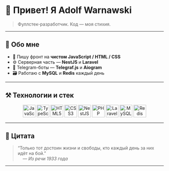 # 👋 Привет! Я Adolf Warnawski

> Фуллстек-разработчик. Код — моя стихия.

---

## 🧠 Обо мне

- 🎯 Пишу фронт на **чистом JavaScript / HTML / CSS**
- ⚙️ Серверная часть — **NestJS** и **Laravel**
- 🤖 Telegram-боты — **Telegraf.js** и **Aiogram**
- 🗃️ Работаю с **MySQL** и **Redis** каждый день

---

## ⚒️ Технологии и стек

<div align="center">
  
  <img src="https://cdn.jsdelivr.net/gh/devicons/devicon/icons/javascript/javascript-original.svg" width="40" alt="JavaScript"/>
  <img src="https://cdn.jsdelivr.net/gh/devicons/devicon/icons/typescript/typescript-original.svg" width="40" alt="TypeScript"/>
  <img src="https://cdn.jsdelivr.net/gh/devicons/devicon/icons/html5/html5-original.svg" width="40" alt="HTML5"/>
  <img src="https://cdn.jsdelivr.net/gh/devicons/devicon/icons/css3/css3-original.svg" width="40" alt="CSS3"/>
  <img src="https://cdn.jsdelivr.net/gh/devicons/devicon/icons/nestjs/nestjs-plain.svg" width="40" alt="NestJS"/>
  <img src="https://cdn.jsdelivr.net/gh/devicons/devicon/icons/php/php-original.svg" width="40" alt="PHP"/>
  <img src="https://cdn.jsdelivr.net/gh/devicons/devicon/icons/laravel/laravel-plain.svg" width="40" alt="Laravel"/>
  <img src="https://cdn.jsdelivr.net/gh/devicons/devicon/icons/mysql/mysql-original.svg" width="40" alt="MySQL"/>
  <img src="https://cdn.jsdelivr.net/gh/devicons/devicon/icons/redis/redis-original.svg" width="40" alt="Redis"/>
</div>

---

## 🧾 Цитата

> “Только тот достоин жизни и свободы, кто каждый день за них идёт на бой.”  
> &nbsp;&nbsp;&nbsp;&nbsp;— *Из речи 1933 года*

---

<!-- GitHub Stats (можно раскомментировать позже) -->
<!--
![Adolf's GitHub stats](https://github-readme-stats.vercel.app/api?username=AdolfWarnawski&show_icons=true&theme=tokyonight)
-->
